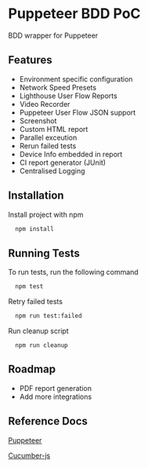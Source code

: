 # Puppeteer BDD PoC

BDD wrapper for Puppeteer

## Features
- Environment specific configuration
- Network Speed Presets
- Lighthouse User Flow Reports
- Video Recorder
- Puppeteer User Flow JSON support
- Screenshot
- Custom HTML report
- Parallel exceution
- Rerun failed tests
- Device Info embedded in report
- CI report generator (JUnit)
- Centralised Logging

## Installation

Install project with npm
```bash
  npm install
```

## Running Tests

To run tests, run the following command
```bash
  npm test
```

Retry failed tests
```bash
  npm run test:failed
```

Run cleanup script
```
  npm run cleanup
```

## Roadmap

- PDF report generation
- Add more integrations

## Reference Docs

[Puppeteer](https://pptr.dev/)

[Cucumber-js](https://github.com/cucumber/cucumber-js/tree/main/docs)

